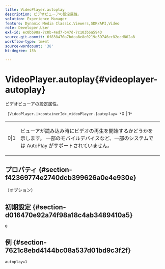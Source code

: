 ```yaml
---
title: VideoPlayer.autoplay
description: ビデオビューアの設定属性。
solution: Experience Manager
feature: Dynamic Media Classic,Viewers,SDK/API,Video
role: Developer,User
exl-id: ec0bb98a-7c0b-4ed7-b47d-7c103b6a5943
source-git-commit: 6f838470a7bdea8e8c0219e59746ec82ecd802a8
workflow-type: tm+mt
source-wordcount: '38'
ht-degree: 15%

---
```


# VideoPlayer.autoplay{#videoplayer-autoplay}

ビデオビューアの設定属性。

` [VideoPlayer.|<containerId>_videoPlayer.]autoplay= *`0 | 1`*`

<table id="table_C616483932C2482CA9794DDD7313FD7C"> 
 <tbody> 
  <tr> 
   <td colname="col1"> <p> <span class="codeph"> <span class="varname"> 0|1</span> </span> </p> </td> 
   <td colname="col2"> <p> ビューアが読み込み時にビデオの再生を開始するかどうかを示します。 一部のモバイルデバイスなど、一部のシステムでは AutoPlay がサポートされていません。 </p> </td> 
  </tr> 
 </tbody> 
</table>

## プロパティ {#section-f42369774e2740dcb399626a0e4e930e}

（オプション）

## 初期設定 {#section-d016470e92a74f98a18c4ab3489410a5}

`0`

## 例 {#section-7621c8ebd4144bc08a537d01bd9c3f2f}

```
autoplay=1
```
